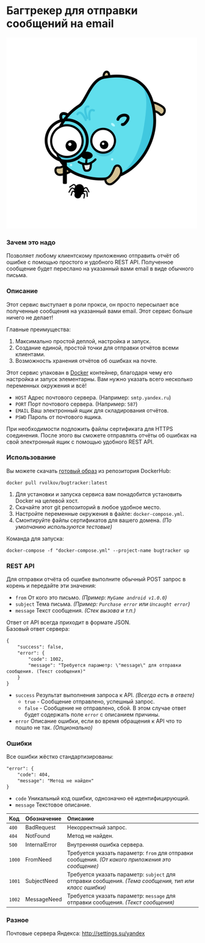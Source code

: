 # Багтрекер для отправки сообщений на email

![](https://github.com/VolkovRA/GoBugtracker/blob/master/gopher_bug.png?raw=true)

### Зачем это надо
Позволяет любому клиентскому приложению отправить отчёт об ошибке с помощью простого и удобного REST API. Полученное сообщение будет переслано на указанный вами email в виде обычного письма.

### Описание
Этот сервис выступает в роли прокси, он просто пересылает все полученные сообщения на указанный вами email. Этот сервис больше ничего не делает!

Главные преимущества:
1. Максимально простой деплой, настройка и запуск.
2. Создание единой, простой точки для отправки отчётов всеми клиентами.
3. Возможность хранения отчётов об ошибках на почте.

Этот сервис упакован в  [Docker](https://www.docker.com/get-started) контейнер, благодаря чему его настройка и запуск элементарны. Вам нужно указать всего несколько переменных окружения и всё!
- `HOST` Адрес почтового сервера. (Например: `smtp.yandex.ru`)
- `PORT` Порт почтового сервера. (Например: `587`)
- `EMAIL` Ваш электронный ящик для складирования отчётов.
- `PSWD` Пароль от почтового ящика.

При необходимости подложить файлы сертификата для HTTPS соединения. После этого вы сможете отправлять отчёты об ошибках на свой электронный ящик с помощью удобного REST API.

### Использование
Вы можете скачать [готовый образ](https://hub.docker.com/r/rvolkov/bugtracker) из репозитория DockerHub:
```
docker pull rvolkov/bugtracker:latest
```
1. Для установки и запуска сервиса вам понадобится установить Docker на целевой хост.
2. Скачайте этот git репозиторий в любое удобное место.
3. Настройте переменные окружения в файле: `docker-compose.yml`.
4. Смонтируйте файлы сертификатов для вашего домена. *(По умолчанию используются тестовые)*

Команда для запуска:
```
docker-compose -f "docker-compose.yml" --project-name bugtracker up
```

### REST API
Для отправки отчёта об ошибке выполните обычный POST запрос в корень и передайте эти значения:
- `from` От кого это письмо. *(Пример: `MyGame android v1.0.0`)*
- `subject` Тема письма. *(Пример: `Purchase error` или `Uncaught error`)*
- `message` Текст сообщения. *(Стек вызова и т.п.)*

Ответ от API всегда приходит в формате JSON.  
Базовый ответ сервера:
```
{
    "success": false,
    "error": {
        "code": 1002,
        "message": "Требуется параметр: \"message\" для отправки сообщения. (Текст сообщения)"
    }
}
```
- `success` Результат выполнения запроса к API. *(Всегда есть в ответе)*
    * `true` - Сообщение отправлено, успешный запрос.
	* `false` - Сообщение не отправлено, сбой. В этом случае ответ будет содержать поле `error` с описанием причины.
- `error` Описание ошибки, если во время обращения к API что то пошло не так. *(Опционально)*

### Ошибки
Все ошибки жёстко стандартизированы:
```
"error": {
    "code": 404,
    "message": "Метод не найден"
}
```
- `code` Уникальный код ошибки, однозначно её идентифицирующий.
- `message` Текстовое описание.

| Код | Обозначение | Описание |
|:-|:-|:-|
|`400`|BadRequest|Некорректный запрос.|
|`404`|NotFound|Метод не найден.|
|`500`|InternalError|Внутренняя ошибка сервера.|
|`1000`|FromNeed|Требуется указать параметр: `from` для отправки сообщения. *(От какого приложения это сообщение)*|
|`1001`|SubjectNeed|Требуется указать параметр: `subject` для отправки сообщения. *(Тема сообщения, тип или класс ошибки)*|
|`1002`|MessageNeed|Требуется указать параметр: `message` для отправки сообщения. *(Текст сообщения)*|

### Разное
Почтовые сервера Яндекса: http://settings.su/yandex
